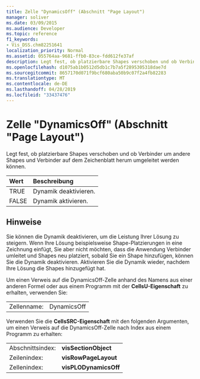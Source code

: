 ```yaml
---
title: Zelle "DynamicsOff" (Abschnitt "Page Layout")
manager: soliver
ms.date: 03/09/2015
ms.audience: Developer
ms.topic: reference
f1_keywords:
- Vis_DSS.chm82251641
localization_priority: Normal
ms.assetid: 055764aa-9681-ffb0-83ce-fdd612fe37af
description: Legt fest, ob platzierbare Shapes verschoben und ob Verbinder um andere Shapes und Verbinder auf dem Zeichenblatt herum umgeleitet werden können.
ms.openlocfilehash: d1075ab1b0512d5db1c7b7a5f2895305318dae7d
ms.sourcegitcommit: 8657170d071f9bcf680aba50b9c07f2a4fb82283
ms.translationtype: MT
ms.contentlocale: de-DE
ms.lasthandoff: 04/28/2019
ms.locfileid: "33437476"
---
```

# <a name="dynamicsoff-cell-page-layout-section"></a>Zelle "DynamicsOff" (Abschnitt "Page Layout")

Legt fest, ob platzierbare Shapes verschoben und ob Verbinder um andere Shapes und Verbinder auf dem Zeichenblatt herum umgeleitet werden können.
  
|**Wert**|**Beschreibung**|
|:-----|:-----|
| TRUE  <br/> | Dynamik deaktivieren.  <br/> |
| FALSE  <br/> | Dynamik aktivieren.  <br/> |
   
## <a name="remarks"></a>Hinweise

Sie können die Dynamik deaktivieren, um die Leistung Ihrer Lösung zu steigern. Wenn Ihre Lösung beispielsweise Shape-Platzierungen in eine Zeichnung einfügt, Sie aber nicht möchten, dass die Anwendung Verbinder umleitet und Shapes neu platziert, sobald Sie ein Shape hinzufügen, können Sie die Dynamik deaktivieren. Aktivieren Sie die Dynamik wieder, nachdem Ihre Lösung die Shapes hinzugefügt hat.
  
Um einen Verweis auf die DynamicsOff-Zelle anhand des Namens aus einer anderen Formel oder aus einem Programm mit der **CellsU-Eigenschaft** zu erhalten, verwenden Sie: 
  
|||
|:-----|:-----|
| Zellenname:  <br/> | DynamicsOff  <br/> |
   
Verwenden Sie die **CellsSRC-Eigenschaft** mit den folgenden Argumenten, um einen Verweis auf die DynamicsOff-Zelle nach Index aus einem Programm zu erhalten: 
  
|||
|:-----|:-----|
| Abschnittsindex:  <br/> |**visSectionObject** <br/> |
| Zeilenindex:  <br/> |**visRowPageLayout** <br/> |
| Zellenindex:  <br/> |**visPLODynamicsOff** <br/> |
   

